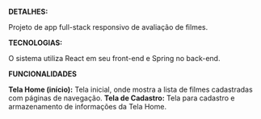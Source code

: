 **DETALHES:**

Projeto de app full-stack responsivo de avaliação de filmes.

**TECNOLOGIAS:**

O sistema utiliza React em seu front-end e Spring no back-end.

**FUNCIONALIDADES**

**Tela Home (início):** Tela inicial, onde mostra a lista de filmes cadastradas com páginas de navegação.
**Tela de Cadastro:** Tela para cadastro e armazenamento de informações da Tela Home.
